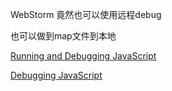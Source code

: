 WebStorm 竟然也可以使用远程debug

也可以做到map文件到本地

[Running and Debugging JavaScript](https://www.jetbrains.com/help/webstorm/2016.1/running-and-debugging-javascript.html)

[Debugging JavaScript](https://www.jetbrains.com/help/webstorm/2016.1/debugging-javascript.html)
